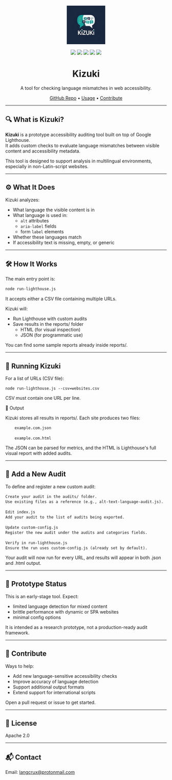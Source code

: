 <p align="center">
  <img src="logo.png" alt="Kizuki Logo" width="120" />
</p>

<p align="center">
  <img src="https://img.shields.io/github/contributors/kal-purush/accessibility_study?color=green&label=contributors" />
  <img src="https://img.shields.io/github/forks/kal-purush/accessibility_study?label=forks" />
  <img src="https://img.shields.io/github/stars/kal-purush/accessibility_study?label=stars" />
  <img src="https://img.shields.io/github/issues/kal-purush/accessibility_study?label=issues" />
  <img src="https://img.shields.io/github/license/kal-purush/accessibility_study?label=license" />
</p>

<h1 align="center">Kizuki</h1>

<p align="center">
  A tool for checking language mismatches in web accessibility.
</p>

<p align="center">
  <a href="https://github.com/kal-purush/accessibility_study">GitHub Repo</a> • 
  <a href="#-running-kizuki">Usage</a> • 
  <a href="#-how-to-contribute">Contribute</a>
</p>

---

## 🔍 What is Kizuki?

**Kizuki** is a prototype accessibility auditing tool built on top of Google Lighthouse.  
It adds custom checks to evaluate language mismatches between visible content and accessibility metadata.

This tool is designed to support analysis in multilingual environments, especially in non-Latin-script websites.  

---

## ⚙️ What It Does

Kizuki analyzes:
- What language the visible content is in
- What language is used in:
  - `alt` attributes
  - `aria-label` fields
  - form `label` elements
- Whether these languages match
- If accessibility text is missing, empty, or generic

---

## 🛠️ How It Works

The main entry point is:

```bash
node run-lighthouse.js
```
It accepts either a CSV file containing multiple URLs.

Kizuki will:
- Run Lighthouse with custom audits
- Save results in the reports/ folder
  - HTML (for visual inspection)
  - JSON (for programmatic use)

You can find some sample reports already inside reports/.

--- 
## 🚀 Running Kizuki

For a list of URLs (CSV file):
```
node run-lighthouse.js --csv=websites.csv

```
CSV must contain one URL per line.

📁 Output

Kizuki stores all results in reports/.
Each site produces two files:
```
    example.com.json

    example.com.html
```
The JSON can be parsed for metrics, and the HTML is Lighthouse's full visual report with added audits.

---

## 🔧 Add a New Audit

To define and register a new custom audit:

    Create your audit in the audits/ folder.
    Use existing files as a reference (e.g., alt-text-language-audit.js).

    Edit index.js
    Add your audit to the list of audits being exported.

    Update custom-config.js
    Register the new audit under the audits and categories fields.

    Verify in run-lighthouse.js
    Ensure the run uses custom-config.js (already set by default).

Your audit will now run for every URL, and results will appear in both .json and .html output.

---

## 🧪 Prototype Status

This is an early-stage tool. Expect:
- limited language detection for mixed content
- brittle performance with dynamic or SPA websites
- minimal config options

It is intended as a research prototype, not a production-ready audit framework.

---

## 🤝 Contribute

Ways to help:
- Add new language-sensitive accessibility checks
- Improve accuracy of language detection
- Support additional output formats
- Extend support for international scripts

Open a pull request or issue to get started.

---

## 📄 License

Apache 2.0

---

## 📬 Contact

Email: langcrux@protonmail.com
